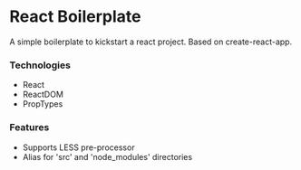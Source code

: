 # React Boilerplate
A simple boilerplate to kickstart a react project. Based on create-react-app.

### Technologies
  - React
  - ReactDOM
  - PropTypes

### Features
  - Supports LESS pre-processor
  - Alias for 'src' and 'node_modules' directories
